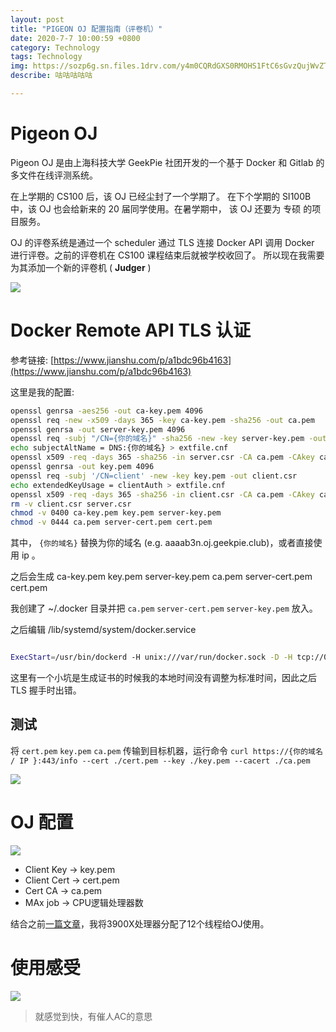 ```yaml
---
layout: post
title: "PIGEON OJ 配置指南（评卷机）"
date: 2020-7-7 10:00:59 +0800
category: Technology
tags: Technology
img: https://sozp6g.sn.files.1drv.com/y4m0CQRdGXS0RMOHS1FtC6sGvzQujWvZTDq5IT22jkUMLz594GgYa0fFjHPJDtQGppr8rJNFdjir93uz_rFgRGQOtOd8ZGxvfR2nn0s_txH7Jym_OdFBfJSfj7HxOyRy9aQ1h8pRmZuJJflirEwW74yJUjS8lgv4wCQrA5IeL0M5Ivy_Fc55lRfaG3ErtTGFGNPLGFoXCKetdggEmybzw_ipg?width=2736&height=1847&cropmode=none
describe: 咕咕咕咕咕

---
```


<script src="https://cdn.mathjax.org/mathjax/latest/MathJax.js?config=TeX-AMS-MML_HTMLorMML" type="text/javascript"></script> <script type="text/x-mathjax-config"> MathJax.Hub.Config({ tex2jax: { skipTags: ['script', 'noscript', 'style', 'textarea', 'pre'], inlineMath: [['$','$']] } }); </script>

# Pigeon OJ

Pigeon OJ 是由上海科技大学 GeekPie 社团开发的一个基于 Docker 和 Gitlab 的多文件在线评测系统。

在上学期的 CS100 后，该 OJ 已经尘封了一个学期了。 在下个学期的 SI100B 中，该 OJ 也会给新来的 20 届同学使用。在暑学期中， 该 OJ 还要为 专硕 的项目服务。 

OJ 的评卷系统是通过一个 scheduler 通过 TLS 连接 Docker API 调用 Docker 进行评卷。之前的评卷机在 CS100 课程结束后就被学校收回了。 所以现在我需要为其添加一个新的评卷机 ( **Judger** )



![](https://sozp6g.sn.files.1drv.com/y4m0CQRdGXS0RMOHS1FtC6sGvzQujWvZTDq5IT22jkUMLz594GgYa0fFjHPJDtQGppr8rJNFdjir93uz_rFgRGQOtOd8ZGxvfR2nn0s_txH7Jym_OdFBfJSfj7HxOyRy9aQ1h8pRmZuJJflirEwW74yJUjS8lgv4wCQrA5IeL0M5Ivy_Fc55lRfaG3ErtTGFGNPLGFoXCKetdggEmybzw_ipg?width=2736&height=1847&cropmode=none)



  # Docker Remote API TLS 认证

参考链接: [https://www.jianshu.com/p/a1bdc96b4163](https://www.jianshu.com/p/a1bdc96b4163)

这里是我的配置:

```bash
openssl genrsa -aes256 -out ca-key.pem 4096
openssl req -new -x509 -days 365 -key ca-key.pem -sha256 -out ca.pem
openssl genrsa -out server-key.pem 4096
openssl req -subj "/CN={你的域名}" -sha256 -new -key server-key.pem -out server.csr
echo subjectAltName = DNS:{你的域名} > extfile.cnf
openssl x509 -req -days 365 -sha256 -in server.csr -CA ca.pem -CAkey ca-key.pem -CAcreateserial -out server-cert.pem -extfile extfile.cnf
openssl genrsa -out key.pem 4096
openssl req -subj '/CN=client' -new -key key.pem -out client.csr
echo extendedKeyUsage = clientAuth > extfile.cnf
openssl x509 -req -days 365 -sha256 -in client.csr -CA ca.pem -CAkey ca-key.pem -CAcreateserial -out cert.pem -extfile extfile.cnf
rm -v client.csr server.csr
chmod -v 0400 ca-key.pem key.pem server-key.pem
chmod -v 0444 ca.pem server-cert.pem cert.pem
```

其中， `{你的域名}` 替换为你的域名  (e.g. aaaab3n.oj.geekpie.club)，或者直接使用 ip 。

之后会生成 ca-key.pem key.pem server-key.pem ca.pem server-cert.pem cert.pem

我创建了  ~/.docker 目录并把 `ca.pem`  `server-cert.pem` `server-key.pem` 放入。

之后编辑 /lib/systemd/system/docker.service 

```bash

ExecStart=/usr/bin/dockerd -H unix:///var/run/docker.sock -D -H tcp://0.0.0.0:443 --tlsverify --tlscacert=/home/canary/.docker/ca.pem --tlscert=/home/canary/.docker/server-cert.pem --tlskey=/home/canary/.docker/server-key.pem


```



这里有一个小坑是生成证书的时候我的本地时间没有调整为标准时间，因此之后 TLS 握手时出错。



## 测试

将  `cert.pem`  `key.pem`  `ca.pem` 传输到目标机器，运行命令  `curl https://{你的域名 / IP }:443/info --cert ./cert.pem --key ./key.pem --cacert ./ca.pem`

![](https://sezc6g.sn.files.1drv.com/y4muK2AUHw-sGPOIck-hxy9MEfJV6iDi5ZzhDpOq6MRo0jpA_uYr-5PWuHZepntLGS0Ro94_60ot7lZ5PMqLLEulK352GavemVCQLgoWUokLhr0QfkmNvPI68DtlWAhAzVIf9iz2kn4SOV45JnzULAy0gWXQ8uEJlwPfZrSvm8hH8LAizKf7pxLqPvS5Lwe1wpoaRik3rB6EMLqB99w6fDLjQ?width=1534&height=832&cropmode=none)



# OJ 配置

![](https://sozw6g.sn.files.1drv.com/y4mSwmlVCBWE4cU8f7R3lCgVQmT6K3GdFiXP_LHTyyilo9EoNCuE2FaopSN6Yklwl0p3KQK-YjgjgTRXXg54UxAdn64PgAwIwYmGZl6TWBbZQcMwW5e_uqwG1KlGADYMyIJX5uEmqJPn9l38AP0qQHwgOlspIEsNrTimCHygACUenx6-kURcG-ellxS6SR0cJo-iDd6I_vNSAb2Cdh5pQb9zQ?width=2736&height=1813&cropmode=none)



- Client Key -> key.pem
- Client Cert -> cert.pem
- Cert CA      -> ca.pem 
- MAx job     -> CPU逻辑处理器数

结合之前[一篇文章](https://aaaab3n.moe/technology/2020/07/07/618-workstation-setup-guide)，我将3900X处理器分配了12个线程给OJ使用。



# 使用感受

![](https://sozu6g.sn.files.1drv.com/y4m1SdXpuAu0otJfNePqn920LfGswI1w1nQTAK_9E9tC_zmjjzshwIlSszWUK9qBWszVdYRU6vP22426OpNWdipN0FT_Rzu2H85qgV1c5GsuddP9YzVMYqvdk6EOB5mzeO05Al8NvtL3PGydUBW3_z5V6TbnP1XRrJWaG2utwz8_7dtCt6CtoTjFfJyV8xPs0RKsF3W9gpAmBiPeN4EVHWoUw?width=2026&height=1188&cropmode=none)



> 就感觉到快，有催人AC的意思